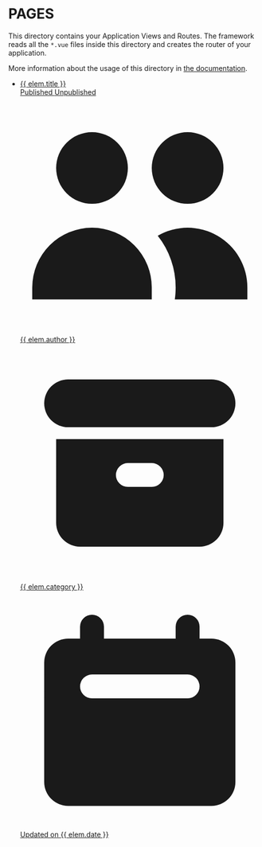 # PAGES

This directory contains your Application Views and Routes.
The framework reads all the `*.vue` files inside this directory and creates the router of your application.

More information about the usage of this directory in [the documentation](https://nuxtjs.org/guide/routing).
<div class="overflow-hidden bg-white shadow rounded-b-md">
      <!-- client-only-->
      <ul v-if="data.length > 0">
        <li v-for="(elem, q) in data" :key="q" :class="[q !== 0 ? 'border-t border-gray-200' : 'border-none']">
          <a href="#" class="block hover:bg-gray-50 focus:outline-none focus:bg-gray-50 transition duration-150 ease-in-out" @click.prevent="openPost(elem)">
            <div class="px-4 py-4 sm:px-6">
              <div class="flex items-center justify-between">
                <div class="text-sm font-medium text-indigo-600 truncate leading-5">
                  {{ elem.title }}
                </div>
                <div class="flex flex-shrink-0 ml-2">
                  <span v-if="elem.live" class="inline-flex px-2 text-xs font-semibold text-green-800 bg-green-100 rounded-full leading-5">
                    Published
                  </span>
                  <span v-else class="inline-flex px-2 text-xs font-semibold text-red-800 bg-red-100 rounded-full leading-5">
                    Unpublished
                  </span>
                </div>
              </div>
              <div class="mt-2 sm:flex sm:justify-between">
                <div class="sm:flex">
                  <div class="flex items-center mr-6 text-sm text-gray-500 leading-5">
                    <svg class="flex-shrink-0 w-5 h-5 mr-2 text-gray-400" fill="currentColor" viewBox="0 0 20 20">
                      <path d="M9 6a3 3 0 11-6 0 3 3 0 016 0zM17 6a3 3 0 11-6 0 3 3 0 016 0zM12.93 17c.046-.327.07-.66.07-1a6.97 6.97 0 00-1.5-4.33A5 5 0 0119 16v1h-6.07zM6 11a5 5 0 015 5v1H1v-1a5 5 0 015-5z" />
                    </svg>
                    {{ elem.author }}
                  </div>
                  <div class="flex items-center mt-2 text-sm text-gray-500 leading-5 sm:mt-0">
                    <svg viewBox="0 0 20 20" fill="currentColor" class="flex-shrink-0 w-5 h-5 mr-2 text-gray-400"><path d="M4 3a2 2 0 100 4h12a2 2 0 100-4H4z" /><path fill-rule="evenodd" d="M3 8h14v7a2 2 0 01-2 2H5a2 2 0 01-2-2V8zm5 3a1 1 0 011-1h2a1 1 0 110 2H9a1 1 0 01-1-1z" clip-rule="evenodd" /></svg>
                    {{ elem.category }}
                  </div>
                </div>
                <div class="flex items-center mt-2 text-sm text-gray-500 leading-5 sm:mt-0">
                  <svg class="flex-shrink-0 w-5 h-5 mr-2 text-gray-400" fill="currentColor" viewBox="0 0 20 20">
                    <path fill-rule="evenodd" d="M6 2a1 1 0 00-1 1v1H4a2 2 0 00-2 2v10a2 2 0 002 2h12a2 2 0 002-2V6a2 2 0 00-2-2h-1V3a1 1 0 10-2 0v1H7V3a1 1 0 00-1-1zm0 5a1 1 0 000 2h8a1 1 0 100-2H6z" clip-rule="evenodd" />
                  </svg>
                  <span>
                    Updated on
                    <!-- datetime="2020-01-07" -->
                    <time>{{ elem.date }}</time>
                  </span>
                </div>
              </div>
            </div>
          </a>
        </li>
      </ul>
    </div>